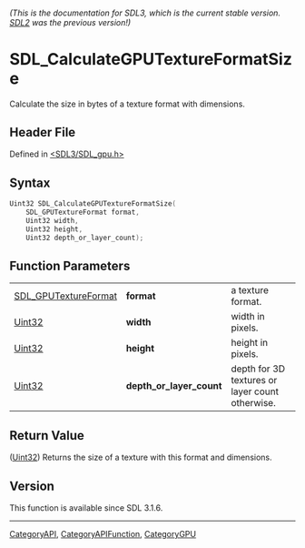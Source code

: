 ###### (This is the documentation for SDL3, which is the current stable version. [SDL2](https://wiki.libsdl.org/SDL2/) was the previous version!)
# SDL_CalculateGPUTextureFormatSize

Calculate the size in bytes of a texture format with dimensions.

## Header File

Defined in [<SDL3/SDL_gpu.h>](https://github.com/libsdl-org/SDL/blob/main/include/SDL3/SDL_gpu.h)

## Syntax

```c
Uint32 SDL_CalculateGPUTextureFormatSize(
    SDL_GPUTextureFormat format,
    Uint32 width,
    Uint32 height,
    Uint32 depth_or_layer_count);
```

## Function Parameters

|                                              |                          |                                                 |
| -------------------------------------------- | ------------------------ | ----------------------------------------------- |
| [SDL_GPUTextureFormat](SDL_GPUTextureFormat) | **format**               | a texture format.                               |
| [Uint32](Uint32)                             | **width**                | width in pixels.                                |
| [Uint32](Uint32)                             | **height**               | height in pixels.                               |
| [Uint32](Uint32)                             | **depth_or_layer_count** | depth for 3D textures or layer count otherwise. |

## Return Value

([Uint32](Uint32)) Returns the size of a texture with this format and
dimensions.

## Version

This function is available since SDL 3.1.6.

----
[CategoryAPI](CategoryAPI), [CategoryAPIFunction](CategoryAPIFunction), [CategoryGPU](CategoryGPU)

